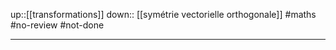 up::[[transformations]]
down:: [[symétrie vectorielle orthogonale]]
#maths #no-review #not-done 

----

